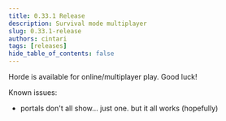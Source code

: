 ```yaml
---
title: 0.33.1 Release
description: Survival mode multiplayer
slug: 0.33.1-release
authors: cintari
tags: [releases]
hide_table_of_contents: false
---
```


Horde is available for online/multiplayer play. Good luck!

<!-- truncate -->

Known issues:

- portals don't all show... just one. but it all works (hopefully)
